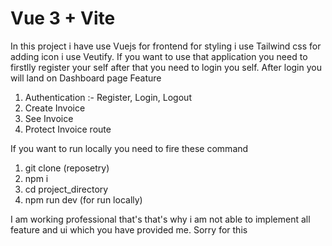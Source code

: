 # Vue 3 + Vite
In this project i have use Vuejs for frontend for styling i use Tailwind css for adding icon i use Veutify. 
If you want to use that application you need to firstlly register your self after that you need to login you self.
After login you will land on Dashboard page 
Feature 
1) Authentication :- Register, Login, Logout
2) Create Invoice
3) See Invoice
4) Protect Invoice route

If you want to run locally you need to fire these command
1) git clone (reposetry)
2) npm i
3) cd project_directory
4) npm run dev (for run locally)

I am working professional that's that's why i am not able to implement all feature and ui which you have provided me.
Sorry for this
